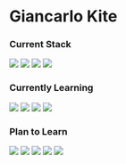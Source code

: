 <h1>Giancarlo Kite</h1> 

<h3>Current Stack</h2>

<div>
  <img src="https://img.shields.io/badge/html5-E34F26?style=for-the-badge&logo=html5&logoColor=white">
  <img src="https://img.shields.io/badge/CSS3-1572B6?style=for-the-badge&logo=css3&logoColor=white">
  <img src="https://img.shields.io/badge/JavaScript-F7DF1E?style=for-the-badge&logo=javascript&logoColor=black">
  <img src="https://img.shields.io/badge/python-275d8a?style=for-the-badge&logo=python&logoColor=yellow">
</div>

<h3>Currently Learning</h2>

<div>
  <img src="https://img.shields.io/badge/node.js-339933?style=for-the-badge&logo=Node.js&logoColor=white">
  <img src="https://img.shields.io/badge/Express%20js-ffffff?style=for-the-badge&logo=express&logoColor=black"> 
  <img src="https://img.shields.io/badge/React-61dafb?style=for-the-badge&logo=react&logoColor=black"> 
  <img src="https://img.shields.io/badge/MongoDB-13aa52?style=for-the-badge&logo=MongoDB&logoColor=white">
</div>

<h3>Plan to Learn</h2>

<div>
  <img src="https://img.shields.io/badge/typescript-3178c6?style=for-the-badge&logo=typescript&logoColor=white">
  <img src="https://img.shields.io/badge/php-336699?style=for-the-badge&logo=php&logoColor=white">
  <img src="https://img.shields.io/badge/mysql-00758f?style=for-the-badge&logo=mysql&logoColor=white">
  <img src="https://img.shields.io/badge/graphql-f4447c?style=for-the-badge&logo=graphql&logoColor=white">
  <img src="https://img.shields.io/badge/svelte-FF3E00?style=for-the-badge&logo=graphql&logoColor=white">
</div>
